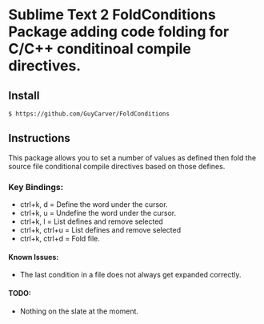 # Sublime Text 2 FoldConditions Package adding code folding for C/C++ conditinoal compile directives.

## Install

    $ https://github.com/GuyCarver/FoldConditions

## Instructions

This package allows you to set a number of values as defined then fold the source file conditional compile directives based on those defines.

### Key Bindings:

* ctrl+k, d = Define the word under the cursor.
* ctrl+k, u = Undefine the word under the cursor.
* ctrl+k, l = List defines and remove selected
* ctrl+k, ctrl+u = List defines and remove selected
* ctrl+k, ctrl+d = Fold file.

#### Known Issues:
* The last condition in a file does not always get expanded correctly.

#### TODO:
* Nothing on the slate at the moment.